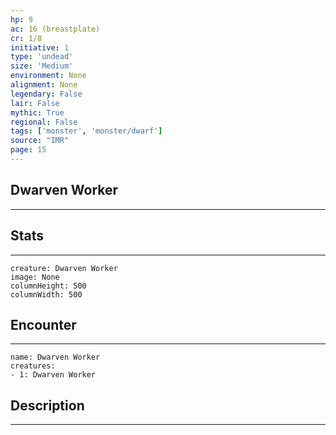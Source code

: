 ```yaml
---
hp: 9
ac: 16 (breastplate)
cr: 1/8
initiative: 1
type: 'undead'    
size: 'Medium'
environment: None
alignment: None
legendary: False
lair: False
mythic: True
regional: False
tags: ['monster', 'monster/dwarf']
source: "IMR"
page: 15
---
```


## Dwarven Worker
---



## Stats
---

```statblock
creature: Dwarven Worker
image: None
columnHeight: 500
columnWidth: 500
```

## Encounter
---

```encounter-table
name: Dwarven Worker
creatures:
- 1: Dwarven Worker
```

## Description
---




